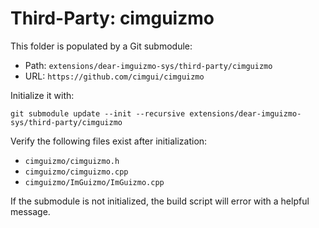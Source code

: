 # Third-Party: cimguizmo

This folder is populated by a Git submodule:

- Path: `extensions/dear-imguizmo-sys/third-party/cimguizmo`
- URL: `https://github.com/cimgui/cimguizmo`

Initialize it with:

```
git submodule update --init --recursive extensions/dear-imguizmo-sys/third-party/cimguizmo
```

Verify the following files exist after initialization:

- `cimguizmo/cimguizmo.h`
- `cimguizmo/cimguizmo.cpp`
- `cimguizmo/ImGuizmo/ImGuizmo.cpp`

If the submodule is not initialized, the build script will error with a helpful message.
